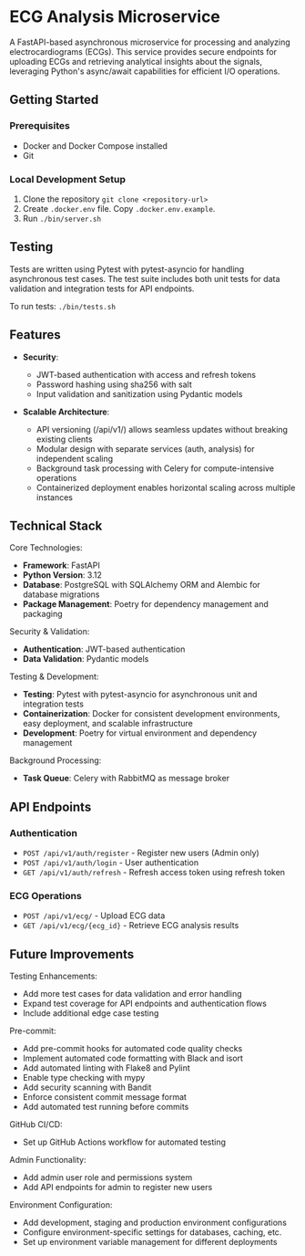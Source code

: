 # ECG Analysis Microservice

A FastAPI-based asynchronous microservice for processing and analyzing electrocardiograms (ECGs). This service provides secure endpoints for uploading ECGs and retrieving analytical insights about the signals, leveraging Python's async/await capabilities for efficient I/O operations.

## Getting Started

### Prerequisites

- Docker and Docker Compose installed
- Git

### Local Development Setup

1. Clone the repository  `git clone <repository-url>`
2. Create `.docker.env` file. Copy `.docker.env.example`.
3. Run `./bin/server.sh`

## Testing

Tests are written using Pytest with pytest-asyncio for handling asynchronous test cases. The test suite includes both unit tests for data validation and integration tests for API endpoints.

To run tests:
`./bin/tests.sh`


## Features

- **Security**: 
  - JWT-based authentication with access and refresh tokens
  - Password hashing using sha256 with salt
  - Input validation and sanitization using Pydantic models

- **Scalable Architecture**: 
  - API versioning (/api/v1/) allows seamless updates without breaking existing clients
  - Modular design with separate services (auth, analysis) for independent scaling
  - Background task processing with Celery for compute-intensive operations
  - Containerized deployment enables horizontal scaling across multiple instances

## Technical Stack

Core Technologies:
- **Framework**: FastAPI
- **Python Version**: 3.12
- **Database**: PostgreSQL with SQLAlchemy ORM and Alembic for database migrations
- **Package Management**: Poetry for dependency management and packaging

Security & Validation:
- **Authentication**: JWT-based authentication 
- **Data Validation**: Pydantic models

Testing & Development:
- **Testing**: Pytest with pytest-asyncio for asynchronous unit and integration tests
- **Containerization**: Docker for consistent development environments, easy deployment, and scalable infrastructure
- **Development**: Poetry for virtual environment and dependency management

Background Processing:
- **Task Queue**: Celery with RabbitMQ as message broker



## API Endpoints

### Authentication

- `POST /api/v1/auth/register` - Register new users (Admin only)
- `POST /api/v1/auth/login` - User authentication
- `GET /api/v1/auth/refresh` - Refresh access token using refresh token

### ECG Operations

- `POST /api/v1/ecg/` - Upload ECG data
- `GET /api/v1/ecg/{ecg_id}` - Retrieve ECG analysis results


## Future Improvements
Testing Enhancements:

- Add more test cases for data validation and error handling
- Expand test coverage for API endpoints and authentication flows
- Include additional edge case testing

Pre-commit:

- Add pre-commit hooks for automated code quality checks
- Implement automated code formatting with Black and isort
- Add automated linting with Flake8 and Pylint
- Enable type checking with mypy
- Add security scanning with Bandit
- Enforce consistent commit message format
- Add automated test running before commits

GitHub CI/CD:

- Set up GitHub Actions workflow for automated testing

Admin Functionality:

- Add admin user role and permissions system
- Add API endpoints for admin to register new users

Environment Configuration:

- Add development, staging and production environment configurations
- Configure environment-specific settings for databases, caching, etc.
- Set up environment variable management for different deployments



